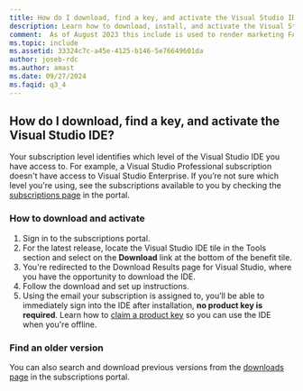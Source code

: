 ```yaml
---
title: How do I download, find a key, and activate the Visual Studio IDE?
description: Learn how to download, install, and activate the Visual Studio IDE using a product key
comment:  As of August 2023 this include is used to render marketing FAQ content for VS Subscriptions in the following portals - VSCom, Manage, and My portals. It was not used for learn.microsoft.com content at that time.  SMEs are Evan Windom and Larissa Crawford of Red Door Collaborative and Sharvari Dighe.
ms.topic: include
ms.assetid: 33324c7c-a45e-4125-b146-5e76649601da
author: joseb-rdc
ms.author: amast
ms.date: 09/27/2024
ms.faqid: q3_4
---
```


## How do I download, find a key, and activate the Visual Studio IDE?
Your subscription level identifies which level of the Visual Studio IDE you have access to. For example, a Visual Studio Professional subscription doesn't have access to Visual Studio Enterprise. If you’re not sure which level you're using, see the subscriptions available to you by checking the [subscriptions page](https://my.visualstudio.com/subscriptions) in the portal. 

### How to download and activate 
1. Sign in to the subscriptions portal.  
0. For the latest release, locate the Visual Studio IDE tile in the Tools section and select on the **Download** link at the bottom of the benefit tile.  
0. You're redirected to the Download Results page for Visual Studio, where you have the opportunity to download the IDE.  
0. Follow the download and set up instructions. 
0. Using the email your subscription is assigned to, you’ll be able to immediately sign into the IDE after installation, **no product key is required**. Learn how to [claim a product key](https://learn.microsoft.com/visualstudio/subscriptions/find-keys) so you can use the IDE when you're offline.

### Find an older version 
You can also search and download previous versions from the [downloads page](https://my.visualstudio.com/Downloads?q=visual%20studio&pgroup=) in the subscriptions portal.
